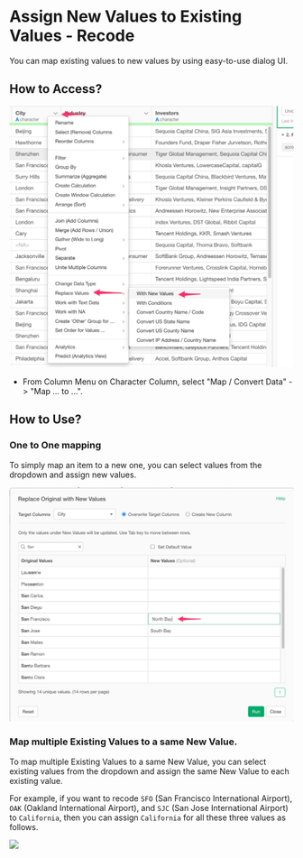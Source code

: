# Assign New Values to Existing Values - Recode

You can map existing values to new values by using easy-to-use dialog UI.

## How to Access?

![](images/recode.png)

* From Column Menu on Character Column, select "Map / Convert Data" -> "Map ... to ...".

## How to Use?

### One to One mapping

To simply map an item to a new one, you can select values from the dropdown and assign new values.

![](images/recode2.png) 

### Map multiple Existing Values to a same New Value.

To map multiple Existing Values to a same New Value, you can select existing values from the dropdown and assign the same New Value to each existing value.

For example, if you want to recode `SFO` (San Francisco International Airport), `OAK` (Oakland International Airport), and `SJC` (San Jose International Airport) to `California`, then you can assign `California` for all these three values as follows.

![](images/recode3.png) 
